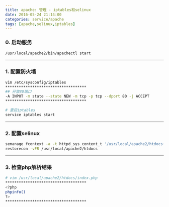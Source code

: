 ```yaml
---
title: apache: 管理 - iptables和selinux
date: 2016-05-24 21:14:00
categories: service/apache
tags: [apache,selinux,iptables]
---
```


### 0. 启动服务
``` bash
/usr/local/apache2/bin/apachectl start
```

---

### 1. 配置防火墙
``` bash
vim /etc/sysconfig/iptables
************************************
## 开放80端口
-A INPUT -m state --state NEW -m tcp -p tcp --dport 80 -j ACCEPT
************************************

# 重启iptables
service iptables start
```

---

### 2. 配置selinux
``` bash
semanage fcontext -a -t httpd_sys_content_t '/usr/local/apache2/htdocs(/.*)?'
restorecon -vFR /usr/local/apache2/htdocs
```

---

### 3. 检查php解析结果
``` bash
# vim /usr/local/apache2/htdocs/index.php
************************************
<?php
phpinfo()
?>
************************************
```
